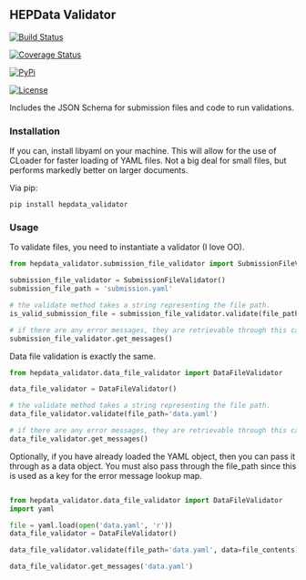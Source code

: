 ## HEPData Validator

[![Build Status](https://api.travis-ci.org/HEPData/hepdata-validator.svg)](https://travis-ci.org/HEPData/hepdata-validator)

[![Coverage Status](https://coveralls.io/repos/HEPData/hepdata-validator/badge.svg?branch=master&service=github)](https://coveralls.io/github/HEPData/hepdata-validator?branch=master)

[![PyPi](https://img.shields.io/pypi/dm/hepdata-validator.svg)](https://pypi.python.org/pypi/hepdata-validator/)

[![License](https://img.shields.io/github/license/hepdata/hepdata-validator.svg)](https://github.com/HEPData/hepdata-validator/blob/master/LICENSE.txt)



Includes the JSON Schema for submission files and code to run validations.

### Installation
If you can, install libyaml on your machine. This will allow for the use of CLoader for faster loading
of YAML files. Not a big deal for small files, but performs markedly better on larger documents.

Via pip:
```
pip install hepdata_validator
```


### Usage

To validate files, you need to instantiate a validator (I love OO).

``` python
from hepdata_validator.submission_file_validator import SubmissionFileValidator

submission_file_validator = SubmissionFileValidator()
submission_file_path = 'submission.yaml'

# the validate method takes a string representing the file path. 
is_valid_submission_file = submission_file_validator.validate(file_path=submission_file_path)

# if there are any error messages, they are retrievable through this call
submission_file_validator.get_messages()
```

Data file validation is exactly the same.

``` python
from hepdata_validator.data_file_validator import DataFileValidator

data_file_validator = DataFileValidator()

# the validate method takes a string representing the file path.
data_file_validator.validate(file_path='data.yaml')

# if there are any error messages, they are retrievable through this call
data_file_validator.get_messages()
```

Optionally, if you have already loaded the YAML object, then you can pass it through
as a data object. You must also pass through the file_path since this is used as a key
for the error message lookup map.

```python

from hepdata_validator.data_file_validator import DataFileValidator
import yaml

file = yaml.load(open('data.yaml', 'r'))
data_file_validator = DataFileValidator()

data_file_validator.validate(file_path='data.yaml', data=file_contents)

data_file_validator.get_messages('data.yaml')
```